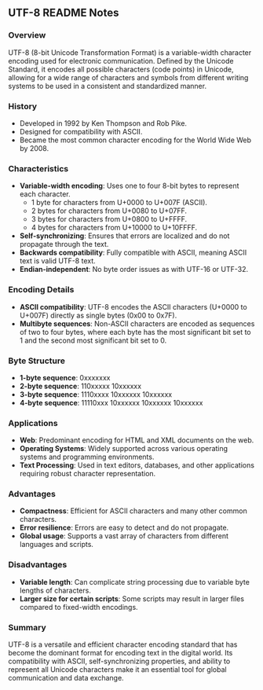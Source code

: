 ## UTF-8 README Notes

### Overview
UTF-8 (8-bit Unicode Transformation Format) is a variable-width character encoding used for electronic communication. Defined by the Unicode Standard, it encodes all possible characters (code points) in Unicode, allowing for a wide range of characters and symbols from different writing systems to be used in a consistent and standardized manner.

### History
- Developed in 1992 by Ken Thompson and Rob Pike.
- Designed for compatibility with ASCII.
- Became the most common character encoding for the World Wide Web by 2008.

### Characteristics
- **Variable-width encoding**: Uses one to four 8-bit bytes to represent each character.
  - 1 byte for characters from U+0000 to U+007F (ASCII).
  - 2 bytes for characters from U+0080 to U+07FF.
  - 3 bytes for characters from U+0800 to U+FFFF.
  - 4 bytes for characters from U+10000 to U+10FFFF.
- **Self-synchronizing**: Ensures that errors are localized and do not propagate through the text.
- **Backwards compatibility**: Fully compatible with ASCII, meaning ASCII text is valid UTF-8 text.
- **Endian-independent**: No byte order issues as with UTF-16 or UTF-32.

### Encoding Details
- **ASCII compatibility**: UTF-8 encodes the ASCII characters (U+0000 to U+007F) directly as single bytes (0x00 to 0x7F).
- **Multibyte sequences**: Non-ASCII characters are encoded as sequences of two to four bytes, where each byte has the most significant bit set to 1 and the second most significant bit set to 0.

### Byte Structure
- **1-byte sequence**: 0xxxxxxx
- **2-byte sequence**: 110xxxxx 10xxxxxx
- **3-byte sequence**: 1110xxxx 10xxxxxx 10xxxxxx
- **4-byte sequence**: 11110xxx 10xxxxxx 10xxxxxx 10xxxxxx

### Applications
- **Web**: Predominant encoding for HTML and XML documents on the web.
- **Operating Systems**: Widely supported across various operating systems and programming environments.
- **Text Processing**: Used in text editors, databases, and other applications requiring robust character representation.

### Advantages
- **Compactness**: Efficient for ASCII characters and many other common characters.
- **Error resilience**: Errors are easy to detect and do not propagate.
- **Global usage**: Supports a vast array of characters from different languages and scripts.

### Disadvantages
- **Variable length**: Can complicate string processing due to variable byte lengths of characters.
- **Larger size for certain scripts**: Some scripts may result in larger files compared to fixed-width encodings.

### Summary
UTF-8 is a versatile and efficient character encoding standard that has become the dominant format for encoding text in the digital world. Its compatibility with ASCII, self-synchronizing properties, and ability to represent all Unicode characters make it an essential tool for global communication and data exchange.
